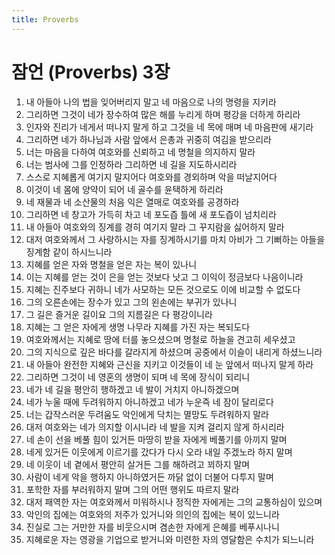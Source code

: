 ```yaml
---
title: Proverbs
---
```


# 잠언 (Proverbs) 3장
1. 내 아들아 나의 법을 잊어버리지 말고 네 마음으로 나의 명령을 지키라
1. 그리하면 그것이 네가 장수하여 많은 해를 누리게 하며 평강을 더하게 하리라
1. 인자와 진리가 네게서 떠나지 말게 하고 그것을 네 목에 매며 네 마음판에 새기라
1. 그리하면 네가 하나님과 사람 앞에서 은총과 귀중히 여김을 받으리라
1. 너는 마음을 다하여 여호와를 신뢰하고 네 명철을 의지하지 말라
1. 너는 범사에 그를 인정하라 그리하면 네 길을 지도하시리라
1. 스스로 지혜롭게 여기지 말지어다 여호와를 경외하며 악을 떠날지어다
1. 이것이 네 몸에 양약이 되어 네 골수를 윤택하게 하리라
1. 네 재물과 네 소산물의 처음 익은 열매로 여호와를 공경하라
1. 그리하면 네 창고가 가득히 차고 네 포도즙 틀에 새 포도즙이 넘치리라
1. 내 아들아 여호와의 징계를 경히 여기지 말라 그 꾸지람을 싫어하지 말라
1. 대저 여호와께서 그 사랑하시는 자를 징계하시기를 마치 아비가 그 기뻐하는 아들을 징계함 같이 하시느니라
1. 지혜를 얻은 자와 명철을 얻은 자는 복이 있나니
1. 이는 지혜를 얻는 것이 은을 얻는 것보다 낫고 그 이익이 정금보다 나음이니라
1. 지혜는 진주보다 귀하니 네가 사모하는 모든 것으로도 이에 비교할 수 없도다
1. 그의 오른손에는 장수가 있고 그의 왼손에는 부귀가 있나니
1. 그 길은 즐거운 길이요 그의 지름길은 다 평강이니라
1. 지혜는 그 얻은 자에게 생명 나무라 지혜를 가진 자는 복되도다
1. 여호와께서는 지혜로 땅에 터를 놓으셨으며 명철로 하늘을 견고히 세우셨고
1. 그의 지식으로 깊은 바다를 갈라지게 하셨으며 공중에서 이슬이 내리게 하셨느니라
1. 내 아들아 완전한 지혜와 근신을 지키고 이것들이 네 눈 앞에서 떠나지 말게 하라
1. 그리하면 그것이 네 영혼의 생명이 되며 네 목에 장식이 되리니
1. 네가 네 길을 평안히 행하겠고 네 발이 거치지 아니하겠으며
1. 네가 누울 때에 두려워하지 아니하겠고 네가 누운즉 네 잠이 달리로다
1. 너는 갑작스러운 두려움도 악인에게 닥치는 멸망도 두려워하지 말라
1. 대저 여호와는 네가 의지할 이시니라 네 발을 지켜 걸리지 않게 하시리라
1. 네 손이 선을 베풀 힘이 있거든 마땅히 받을 자에게 베풀기를 아끼지 말며
1. 네게 있거든 이웃에게 이르기를 갔다가 다시 오라 내일 주겠노라 하지 말며
1. 네 이웃이 네 곁에서 평안히 살거든 그를 해하려고 꾀하지 말며
1. 사람이 네게 악을 행하지 아니하였거든 까닭 없이 더불어 다투지 말며
1. 포학한 자를 부러워하지 말며 그의 어떤 행위도 따르지 말라
1. 대저 패역한 자는 여호와께서 미워하시나 정직한 자에게는 그의 교통하심이 있으며
1. 악인의 집에는 여호와의 저주가 있거니와 의인의 집에는 복이 있느니라
1. 진실로 그는 거만한 자를 비웃으시며 겸손한 자에게 은혜를 베푸시나니
1. 지혜로운 자는 영광을 기업으로 받거니와 미련한 자의 영달함은 수치가 되느니라